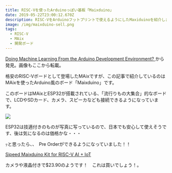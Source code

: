 ```yaml
---
title: RISC-Vを使ったArduinoっぽい基板「Maixduino」
date: 2019-05-22T23:00:12.670Z
description: RISC-VをArduinoフットプリントで使えるようにしたMaxiduinoを紹介します。
image: /img/maixduino-sell.png
tags:
  - RISC-V
  - MAix
  - 開発ボード
---
```

[Doing Machine Learning From the Arduino Development Environment?
](https://blog.hackster.io/doing-machine-learning-from-the-arduino-development-environment-b6c63838a596)から発見。画像もここから転載。

格安のRISC-Vボードとして登場したMAixですが、この記事で紹介しているのはMAixを使ったArduino風のボード「Maixduino」です。

このボードはMAixとESP32が搭載されている、「流行りもの大集合」的なボードで、LCDやSDカード、カメラ、スピーカなども接続できるようになっています。

![](/img/maixduino.jpg)

ESP32は技適付きのものが写真に写っているので、日本でも安心して使えそうです、後は気になるのは価格かな・・・

ｯと思ったら、、　Pre Orderができるようになっていました！！

[Sipeed Maixduino Kit for RISC-V AI + IoT](https://www.seeedstudio.com/Sipeed-Maixduino-Kit-for-RISC-V-AI-IoT-p-4047.html)

カメラや液晶付きで$23.90のようです！　これは買いでしょう！。
